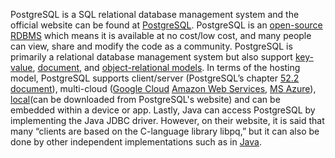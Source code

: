 PostgreSQL is a SQL relational database management system and the official website can be found at [PostgreSQL](https://www.postgresql.org/). PostgreSQL is an [open-source RDBMS](https://www.navisite.com/blog/open-source-vs-commercial-database-systems/) which means it is available at no cost/low cost, and many people can view, share and modify the code as a community. PostgreSQL is primarily a relational database management system but also support [key-value](https://arctype.com/blog/postgresql-key-value-store/), [document](https://www.pluralsight.com/courses/postgresql-document-database), and [object-relational models](https://arctype.com/blog/postgres-ordbms-explainer/). In terms of the hosting model, PostgreSQL supports client/server (PostgreSQL’s chapter [52.2 document](https://www.postgresql.org/docs/current/connect-estab.html)), multi-cloud ([Google Cloud](https://cloud.google.com/sql/postgresql) [Amazon Web Services](https://aws.amazon.com/rds/postgresql/), [MS Azure](https://azure.microsoft.com/en-us/products/postgresql/?&ef_id=Cj0KCQjwz6ShBhCMARIsAH9A0qVxVr1GJF7WbAR-KX4g7Uu-A2k4eW5W_BQmUtyhm24fTmMNFaJic_0aAuVKEALw_wcB:G:s&OCID=AIDcmm5edswduu_SEM_Cj0KCQjwz6ShBhCMARIsAH9A0qVxVr1GJF7WbAR-KX4g7Uu-A2k4eW5W_BQmUtyhm24fTmMNFaJic_0aAuVKEALw_wcB:G:s&gclid=Cj0KCQjwz6ShBhCMARIsAH9A0qVxVr1GJF7WbAR-KX4g7Uu-A2k4eW5W_BQmUtyhm24fTmMNFaJic_0aAuVKEALw_wcB)), [local]((https://www.infoworld.com/article/3655953/postgres-everywhere.html))(can be downloaded from PostgreSQL's website)  and can be embedded within a device or app. Lastly, Java can access PostgreSQL by implementing the Java JDBC driver. However, on their website, it is said that many “clients are based on the C-language library libpq,” but it can also be done by other independent implementations such as in [Java](https://www.postgresql.org/docs/current/ecpg.html). 
